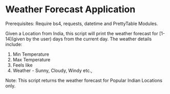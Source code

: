 # Weather Forecast Application

Prerequisites: Require bs4, requests, datetime and PrettyTable Modules.

Given a Location from India, this script will print the weather forecast for [1-14](given by the user) days from the current day.
The weather details include:
  1. Min Temperature
  2. Max Temperature
  3. Feels like
  4. Weather - Sunny, Cloudy, Windy etc.,
  
 Note: This script returns the weather forecast for Popular Indian Locations only.
